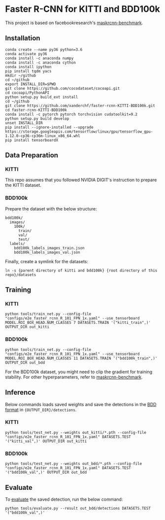 # Faster R-CNN for KITTI and BDD100k

This project is based on facebookresearch's [maskrcnn-benchmark](https://github.com/facebookresearch/maskrcnn-benchmark).

## Installation
```
conda create --name py36 python=3.6
conda activate py36
conda install -c anaconda numpy
conda install -c anaconda cython
conda install ipython
pip install tqdm yacs
mkdir ~/github
cd ~/github
export INSTALL_DIR=$PWD
git clone https://github.com/cocodataset/cocoapi.git
cd cocoapi/PythonAPI
python setup.py build_ext install
cd ~/github
git clone https://github.com/xanderchf/faster-rcnn-KITTI-BDD100k.git
cd faster-rcnn-KITTI-BDD100k
conda install -c pytorch pytorch torchvision cudatoolkit=9.2
python setup.py build develop
unset INSTALL_DIR
pip install --ignore-installed --upgrade https://storage.googleapis.com/tensorflow/linux/gpu/tensorflow_gpu-1.12.0-cp36-cp36m-linux_x86_64.whl
pip install tensorboardX
```

## Data Preparation
### KITTI
This repo assumes that you followed NVIDIA DIGIT's instruction to prepare the KITTI dataset.

### BDD100k
Prepare the dataset with the below structure:
```
bdd100k/
  images/
    100k/
      train/
      val/
      test/
  labels/
    bdd100k_labels_images_train.json
    bdd100k_labels_images_val.json
```

Finally, create a symlink for the datasets:
```
ln -s {parent directory of kitti and bdd100k} {root directory of this repo}/datasets
```

## Training

### KITTI
```
python tools/train_net.py --config-file "configs/e2e_faster_rcnn_R_101_FPN_1x.yaml" --use_tensorboard MODEL.ROI_BOX_HEAD.NUM_CLASSES 7 DATASETS.TRAIN '("kitti_train",)' OUTPUT_DIR out_kitti
```

### BDD100k
```
python tools/train_net.py --config-file "configs/e2e_faster_rcnn_R_101_FPN_1x.yaml" --use_tensorboard MODEL.ROI_BOX_HEAD.NUM_CLASSES 11 DATASETS.TRAIN '("bdd100k_train",)' OUTPUT_DIR out_bdd
```

For the BDD100k dataset, you might need to clip the gradient for training stability. For other hyperparameters, refer to [maskrcnn-benchmark](https://github.com/facebookresearch/maskrcnn-benchmark).


## Inference

Below commands loads saved weights and save the detections in the [BDD format](https://github.com/ucbdrive/bdd-data/blob/master/doc/format.md) in ``{OUTPUT_DIR}/detections``.

### KITTI
```
python tools/test_net.py --weights out_kitti/*.pth --config-file "configs/e2e_faster_rcnn_R_101_FPN_1x.yaml" DATASETS.TEST '("kitti_val",)' OUTPUT_DIR out_kitti
```

### BDD100k
```
python tools/test_net.py --weights out_bdd/*.pth --config-file "configs/e2e_faster_rcnn_R_101_FPN_1x.yaml" DATASETS.TEST '("bdd100k_val",)' OUTPUT_DIR out_bdd
```

## Evaluate
To [evaluate](https://github.com/ucbdrive/bdd-data/blob/master/bdd_data/evaluate.py) the saved detection, run the below command:
```
python tools/evaluate.py --result out_bdd/detections DATASETS.TEST '("bdd100k_val",)'
```

